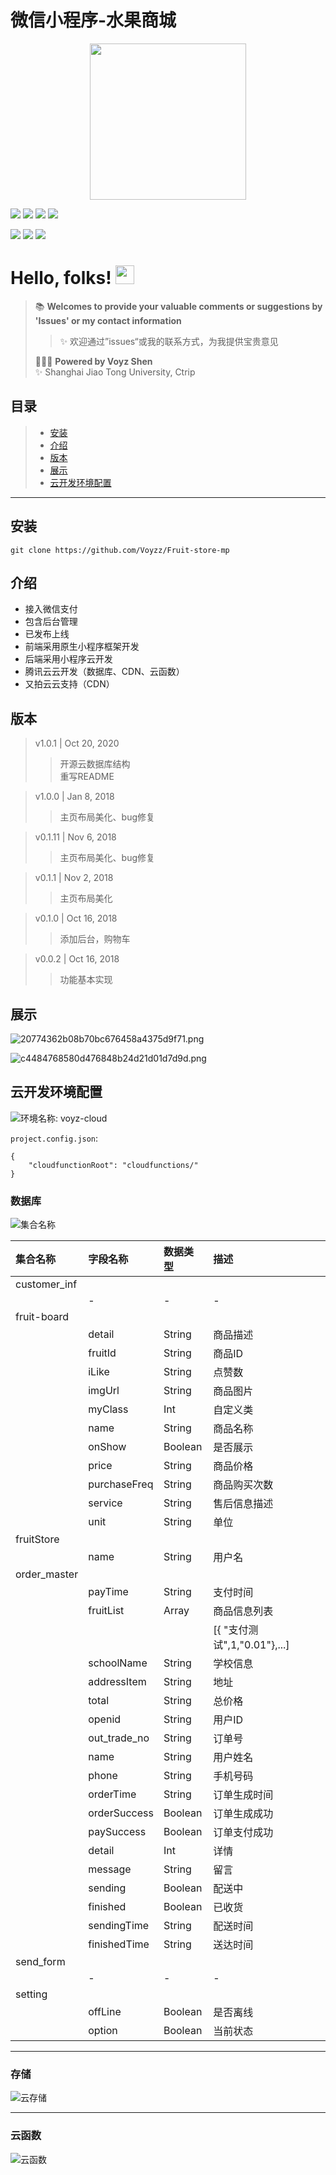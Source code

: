 # 微信小程序-水果商城

<div align=center><img align="center" src="https://i.loli.net/2020/12/25/skO8EJM3GhuYt6Z.jpg" width="250px"/></div>

[![](https://img.shields.io/badge/我的微信--informational?style=social&logo=wechat)](https://i.loli.net/2020/09/19/jHmZskwtUTF9oOh.png)
[![](https://img.shields.io/badge/Github--informational?style=social&logo=github)](https://github.com/Voyzz)
[![](https://img.shields.io/badge/我的邮箱--informational?style=social&logo=gmail)](voyzshen@gmail.com)
[![](https://img.shields.io/badge/Blog--informational?style=social&logo=micro.blog)](http://blog.voyz.vip/)

![](https://img.shields.io/github/last-commit/Voyzz/Fruit-store-mp?style=for-the-badge)
![](https://img.shields.io/npm/l/react-native-swiper-hooks?style=for-the-badge)
![](https://img.shields.io/github/languages/top/Voyzz/Fruit-store-mp?style=for-the-badge)

# Hello, folks! <img src="https://i.loli.net/2020/12/25/1uvAhEik2RgCPDp.gif" width="30px">

     
> 📚 **Welcomes to provide your valuable comments or suggestions by 'Issues' or my contact information**    
>> ✨ 欢迎通过”issues“或我的联系方式，为我提供宝贵意见   
>  
> 👨🏻‍💻 **Powered by Voyz Shen**   
> ✨ Shanghai Jiao Tong University, Ctrip

## 目录
> - [安装](#install)
> - [介绍](#desc)
> - [版本](#versions)
> - [展示](#show)
> - [云开发环境配置](#cloud)

---

<span id='install'><span>
## 安装
```
git clone https://github.com/Voyzz/Fruit-store-mp
```

<span id='desc'><span>
## 介绍
- 接入微信支付
- 包含后台管理
- 已发布上线
- 前端采用原生小程序框架开发 
- 后端采用小程序云开发
- 腾讯云云开发（数据库、CDN、云函数）
- 又拍云云支持（CDN）

<span id='versions'><span>
## 版本
> v1.0.1 | Oct 20, 2020
>> 开源云数据库结构  
>> 重写README

> v1.0.0 | Jan 8, 2018
>> 主页布局美化、bug修复

> v0.1.11 | Nov 6, 2018
>> 主页布局美化、bug修复

> v0.1.1 | Nov 2, 2018
>> 主页布局美化

> v0.1.0 | Oct 16, 2018
>> 添加后台，购物车

> v0.0.2 | Oct 16, 2018
>> 功能基本实现

<span id='show'><span>
## 展示
![20774362b08b70bc676458a4375d9f71.png](https://i.loli.net/2020/12/25/WCzAH3m5k9GTQBn.png)

![c4484768580d476848b24d21d01d7d9d.png](https://i.loli.net/2020/12/25/l6qzLnsIEHCrhRt.png)


<span id='cloud'><span>
## 云开发环境配置
![环境名称: voyz-cloud](https://i.loli.net/2020/10/20/CUBu8Mn7cKsY9lg.jpg)

`project.config.json`:

```
{  
	"cloudfunctionRoot": "cloudfunctions/"  
}  
```   
### 数据库
![集合名称](https://i.loli.net/2020/10/20/vfjQDgOA1hSypka.jpg)

|集合名称|字段名称|数据类型|描述|
|:--|:--|:--|:--|
|customer_inf||||
||-|-|-|
|fruit-board||||
||detail|String|商品描述|
||fruitId|String|商品ID|
||iLike|String|点赞数|
||imgUrl|String|商品图片|
||myClass|Int|自定义类|
||name| String |商品名称|
||onShow| Boolean |是否展示|
||price| String |商品价格|
||purchaseFreq| String |商品购买次数|
||service| String |售后信息描述|
||unit| String |单位|
|fruitStore|||
||name| String |用户名|
|order_master|||
|| payTime |String|支付时间|
|| fruitList |Array|商品信息列表|
|| ||[{ "支付测试",1,"0.01"},...]|
|| schoolName |String|学校信息|
|| addressItem |String|地址|
|| total |String|总价格|
|| openid |String|用户ID|
|| out_trade_no |String|订单号|
|| name |String|用户姓名|
|| phone |String|手机号码|
|| orderTime |String|订单生成时间|
|| orderSuccess | Boolean |订单生成成功|
|| paySuccess | Boolean |订单支付成功|
|| detail |Int|详情|
|| message |String|留言|
|| sending | Boolean |配送中|
|| finished | Boolean |已收货|
|| sendingTime |String|配送时间|
|| finishedTime |String|送达时间|
|send_form||||
||-|-|-|
|setting||||
|| offLine | Boolean |是否离线|
|| option | Boolean |当前状态|
*** 

### 存储
![云存储](https://i.loli.net/2020/10/20/twg8r5DpknGbe4S.jpg)
***  


### 云函数
![云函数](https://i.loli.net/2020/10/20/Yz5lBJvCkobPwS3.jpg)
